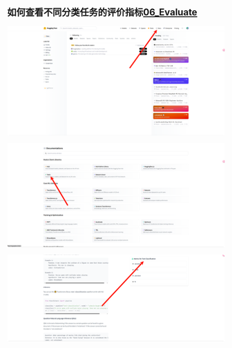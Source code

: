 ## 如何查看不同分类任务的评价指标[06_Evaluate](06_Evaluate.md)

![](../Image/HuggingFace_指引_1.png)

![](../Image/HuggingFace_指引_2.png)

![](../Image/HuggingFace_指引_3.png)